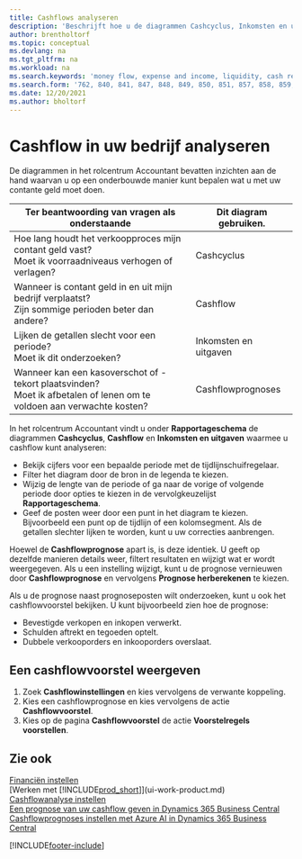 ```yaml
---
title: Cashflows analyseren
description: 'Beschrijft hoe u de diagrammen Cashcyclus, Inkomsten en uitgaven, Cashflow, en Cashflowprognose gebruikt om verleden en toekomstige stroom van geld in en uit uw bedrijf te analyseren.'
author: brentholtorf
ms.topic: conceptual
ms.devlang: na
ms.tgt_pltfrm: na
ms.workload: na
ms.search.keywords: 'money flow, expense and income, liquidity, cash receipts minus cash payments, Cartera'
ms.search.form: '762, 840, 841, 847, 848, 849, 850, 851, 857, 858, 859, 860, 862, 863, 865, 866, 867, 868, 869, 1818'
ms.date: 12/20/2021
ms.author: bholtorf
---
```

# Cashflow in uw bedrijf analyseren
De diagrammen in het rolcentrum Accountant bevatten inzichten aan de hand waarvan u op een onderbouwde manier kunt bepalen wat u met uw contante geld moet doen.  

| Ter beantwoording van vragen als onderstaande | Dit diagram gebruiken. |
| --- | --- |
| Hoe lang houdt het verkoopproces mijn contant geld vast?</br> Moet ik voorraadniveaus verhogen of verlagen? |Cashcyclus |
| Wanneer is contant geld in en uit mijn bedrijf verplaatst?</br> Zijn sommige perioden beter dan andere? |Cashflow |
| Lijken de getallen slecht voor een periode?</br> Moet ik dit onderzoeken? |Inkomsten en uitgaven |
| Wanneer kan een kasoverschot of -tekort plaatsvinden?</br> Moet ik afbetalen of lenen om te voldoen aan verwachte kosten? |Cashflowprognoses |

In het rolcentrum Accountant vindt u onder **Rapportageschema** de diagrammen **Cashcyclus**, **Cashflow** en **Inkomsten en uitgaven** waarmee u cashflow kunt analyseren:  

* Bekijk cijfers voor een bepaalde periode met de tijdlijnschuifregelaar.  
* Filter het diagram door de bron in de legenda te kiezen.  
* Wijzig de lengte van de periode of ga naar de vorige of volgende periode door opties te kiezen in de vervolgkeuzelijst **Rapportageschema**.  
* Geef de posten weer door een punt in het diagram te kiezen. Bijvoorbeeld een punt op de tijdlijn of een kolomsegment. Als de getallen slechter lijken te worden, kunt u uw correcties aanbrengen.  

Hoewel de **Cashflowprognose** apart is, is deze identiek. U geeft op dezelfde manieren details weer, filtert resultaten en wijzigt wat er wordt weergegeven. Als u een instelling wijzigt, kunt u de prognose vernieuwen door **Cashflowprognose** en vervolgens **Prognose herberekenen** te kiezen.

Als u de prognose naast prognoseposten wilt onderzoeken, kunt u ook het cashflowvoorstel bekijken. U kunt bijvoorbeeld zien hoe de prognose:

* Bevestigde verkopen en inkopen verwerkt.  
* Schulden aftrekt en tegoeden optelt.  
* Dubbele verkooporders en inkooporders overslaat.  

## Een cashflowvoorstel weergeven

1. Zoek **Cashflowinstellingen** en kies vervolgens de verwante koppeling.  
2. Kies een cashflowprognose en kies vervolgens de actie **Cashflowvoorstel**.  
3. Kies op de pagina **Cashflowvoorstel** de actie **Voorstelregels voorstellen**.  

## Zie ook

[Financiën instellen](finance-setup-finance.md)  
[Werken met [!INCLUDE[prod_short](includes/prod_short.md)]](ui-work-product.md)  
[Cashflowanalyse instellen](finance-setup-cash-flow-analyses.md)  
[Een prognose van uw cashflow geven in Dynamics 365 Business Central](/training/modules/forecast-cash-flow-dynamics-365-business-central/index)  
[Cashflowprognoses instellen met Azure AI in Dynamics 365 Business Central](/training/modules/setup-cash-flow-forecasts/)  

[!INCLUDE[footer-include](includes/footer-banner.md)]
